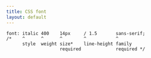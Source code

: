 ```yaml
---
title: CSS font
layout: default
---
```


    font: italic 400    14px     / 1.5       sans-serif;
    /*    ^      ^      ^        ^           ^
          style  weight size*    line-height family
                        required             required */

